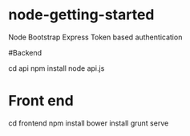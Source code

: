 # node-getting-started
Node Bootstrap Express Token based authentication

#Backend

cd api
npm install 
node api.js

# Front end
cd frontend
npm install
bower install
grunt serve
